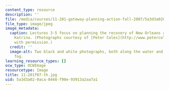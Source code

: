```yaml
---
content_type: resource
description: ''
file: /media/courses/11-201-gateway-planning-action-fall-2007/5a3d3a020aca8448f90e93913a2aa7a1_11-201f07-th.jpg
file_type: image/jpeg
image_metadata:
  caption: Lectures 3-5 focus on planning the recovery of New Orleans after Hurricane
    Katrina. (Photographs courtesy of [Peter Coles](http://www.petercoles.net/). Used
    with permission.)
  credit: ''
  image-alt: Two black and white photographs, both along the water and shrouded in
    fog.
learning_resource_types: []
ocw_type: OCWImage
resourcetype: Image
title: 11-201f07-th.jpg
uid: 5a3d3a02-0aca-8448-f90e-93913a2aa7a1
---
```

